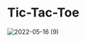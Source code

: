 # Tic-Tac-Toe

![2022-05-16 (9)](https://user-images.githubusercontent.com/63943167/168537449-a26d2ddc-1077-4d24-8c21-cb8ce0184aa5.png)
